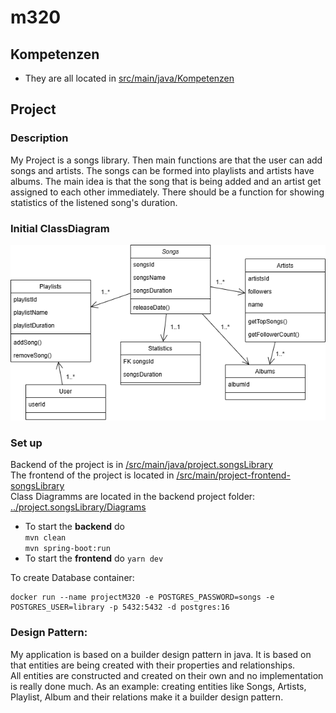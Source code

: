 # m320

## Kompetenzen

- They are all located in <u>src/main/java/Kompetenzen</u>  

  
## Project

### Description
My Project is a songs library. Then main functions are that the user can add songs and artists. The songs can be formed into playlists and artists have albums.
The main idea is that the song that is being added and an artist get assigned to each other immediately.
There should be a function for showing statistics of the listened song's duration.

### Initial ClassDiagram
![M320-Project-ClassDiagramm-initial.drawio.png](src/main/java/project/songsLibrary/Diagramms/M320-Project-ClassDiagramm-initial.drawio.png)

### Set up
Backend of the project is in <u>/src/main/java/project.songsLibrary</u>  
The frontend of the project is located in <u>/src/main/project-frontend-songsLibrary</u>  
Class Diagramms are located in the backend project folder: <u>../project.songsLibrary/Diagrams</u>

- To start the **backend** do  
`mvn clean`  
`mvn spring-boot:run`
- To start the **frontend** do `yarn dev`

To create Database container:  
```shell
docker run --name projectM320 -e POSTGRES_PASSWORD=songs -e POSTGRES_USER=library -p 5432:5432 -d postgres:16
```

### Design Pattern:  
My application is based on a builder design pattern in java. It is based on that entities are being created with their properties and relationships.  
All entities are constructed and created on their own and no implementation is really done much. As an example: creating entities like Songs, Artists, Playlist, Album and their relations make it a builder design pattern.
